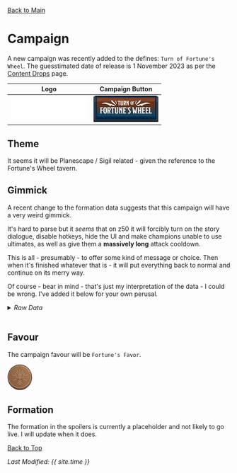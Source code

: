 [Back to Main](index.md)

# Campaign

A new campaign was recently added to the defines: `Turn of Fortune's Wheel`. The guesstimated date of release is 1 November 2023 as per the [Content Drops](contentdrops.md) page.

| Logo | Campaign Button |
|---|---|
| ![Fortune's Wheel Campaign Logo](images/campaign_fortuneswheel/logo.png) | ![Favour Icon](images/campaign_fortuneswheel/campaign_button.png) |

## Theme

It seems it will be Planescape / Sigil related - given the reference to the Fortune's Wheel tavern.

## Gimmick

A recent change to the formation data suggests that this campaign will have a very weird gimmick.

It's hard to parse but it *seems* that on z50 it will forcibly turn on the story dialogue, disable hotkeys, hide the UI and make champions unable to use ultimates, as well as give them a **massively long** attack cooldown.

This is all - presumably - to offer some kind of message or choice. Then when it's finished whatever that is - it will put everything back to normal and continue on its merry way.

Of course - bear in mind - that's just my interpretation of the data - I could be wrong. I've added it below for your own perusal.

<details><summary><em>Raw Data</em></summary><p><pre>
"game_change_data": [
    {
        "by_area": [
            {
                "min_area": 1,
                "force": false
            },
            {
                "min_area": 50,
                "force": true
            }
        ],
        "loop_at": 51,
        "type": "force_cinematics"
    },
    {
        "by_area": [
            {
                "min_area": 1,
                "enabled": true
            },
            {
                "min_area": 50,
                "enabled": false
            }
        ],
        "loop_at": 51,
        "type": "disable_hotkeys"
    },
    {
        "max_area": 50,
        "min_area": 50,
        "type": "hide_ui"
    },
    {
        "effects": [
            {
                "effect_string": "increase_attack_cooldown,1000000"
            },
            {
                "effect_string": "disable_hero_properties,0,0,0,0,1"
            }
        ],
        "loop_at": 51,
        "type": "slot_effects_by_area",
        "area_slot_effects": [
            {
                "max_area": 50,
                "slot_effects": [
                    {
                        "slots": [
                            0,
                            1,
                            2,
                            3,
                            4,
                            5,
                            6,
                            7,
                            8,
                            9
                        ],
                        "effect_index": 0
                    }
                ],
                "min_area": 50
            }
        ]
    },
    {
        "by_area": [
            {
                "max_area": 50,
                "slots": [
                    0,
                    1,
                    2,
                    3,
                    4,
                    5,
                    6,
                    7,
                    8,
                    9
                ],
                "min_area": 50,
                "locked": true
            }
        ],
        "loop_at": 51,
        "type": "locked_slots"
    }
],
</pre></p></details><br/>

## Favour

The campaign favour will be `Fortune's Favor`.

![Favour Icon](images/campaign_fortuneswheel/icon_favour.png)

## Formation

The formation in the spoilers is currently a placeholder and not likely to go live. I will update when it does.


[Back to Top](#top)

*Last Modified: {{ site.time }}*